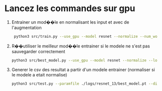 # Lancez les commandes sur gpu

1. Entrainer un mod��le en normalisant les input et avec de l'augmentation
   ```sh 
    python3 src/train.py --use_gpu --model resnet --normalize --num_workers 8 --data_augment
   ```

3. R��utiliser le meilleur mod��le entrainer si le modele ne s'est pas sauvegarder correctement
    ```sh 
    python3 src/best_model.py --use_gpu --model resnet --normalize --log_model ./logs/resnet_13 --num_workers 8

   ```
4. Generer le csv des resultat a partir d'un modele entrainer (normaliser si le modele a etait normalise)
    ```sh  
    python3 src/test.py --paramfile ./logs/resnet_13/best_model.pt --dir result --model resnet --normalize --num_workers 8

   ```